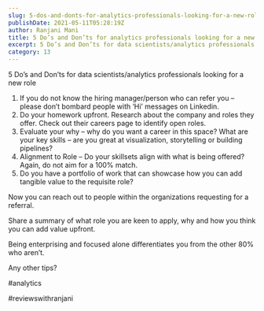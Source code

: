 ```yaml
---
slug: 5-dos-and-donts-for-analytics-professionals-looking-for-a-new-role
publishDate: 2021-05-11T05:28:19Z
author: Ranjani Mani
title: 5 Do’s and Don’ts for analytics professionals looking for a new role 
excerpt: 5 Do’s and Don’ts for data scientists/analytics professionals looking for a new role If you do not know the hiring manager/person who can refer you – please don’t bombard people with ‘Hi’ messages on Linkedin. Do your homework upfront. Research about the company and roles they offer. Check out their careers page to identify open  ... 
category: 13
---
```


5 Do’s and Don’ts for data scientists/analytics professionals looking for a new role

1. If you do not know the hiring manager/person who can refer you – please don’t bombard people with ‘Hi’ messages on Linkedin.
2. Do your homework upfront. Research about the company and roles they offer. Check out their careers page to identify open roles.
3. Evaluate your why – why do you want a career in this space? What are your key skills – are you great at visualization, storytelling or building pipelines?
4. Alignment to Role – Do your skillsets align with what is being offered? Again, do not aim for a 100% match.
5. Do you have a portfolio of work that can showcase how you can add tangible value to the requisite role?

Now you can reach out to people within the organizations requesting for a referral.

Share a summary of what role you are keen to apply, why and how you think you can add value upfront.

Being enterprising and focused alone differentiates you from the other 80% who aren’t.

Any other tips?

#analytics

#reviewswithranjani